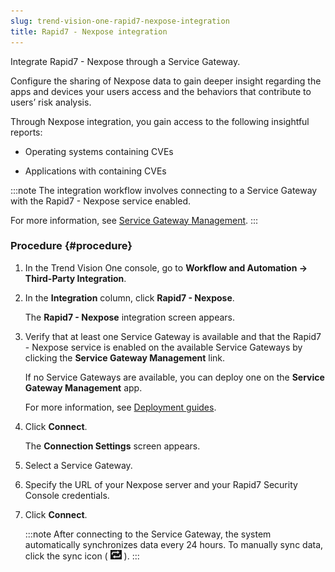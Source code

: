 ```yaml
---
slug: trend-vision-one-rapid7-nexpose-integration
title: Rapid7 - Nexpose integration
---
```


Integrate Rapid7 - Nexpose through a Service Gateway.

Configure the sharing of Nexpose data to gain deeper insight regarding the apps and devices your users access and the behaviors that contribute to users’ risk analysis.

Through Nexpose integration, you gain access to the following insightful reports:

- Operating systems containing CVEs

- Applications with containing CVEs

:::note
The integration workflow involves connecting to a Service Gateway with the Rapid7 - Nexpose service enabled.

For more information, see [Service Gateway Management](service-gateway-management.md).
:::

### Procedure {#procedure}

1.  In the Trend Vision One console, go to **Workflow and Automation → Third-Party Integration**.

2.  In the **Integration** column, click **Rapid7 - Nexpose**.

    The **Rapid7 - Nexpose** integration screen appears.

3.  Verify that at least one Service Gateway is available and that the Rapid7 - Nexpose service is enabled on the available Service Gateways by clicking the **Service Gateway Management** link.

    If no Service Gateways are available, you can deploy one on the **Service Gateway Management** app.

    For more information, see [Deployment guides](deployment-guides.md).

4.  Click **Connect**.

    The **Connection Settings** screen appears.

5.  Select a Service Gateway.

6.  Specify the URL of your Nexpose server and your Rapid7 Security Console credentials.

7.  Click **Connect**.

    :::note
    After connecting to the Service Gateway, the system automatically synchronizes data every 24 hours. To manually sync data, click the sync icon ( ![](/images/syncDataIcon=GUID-faeddf7f-b24a-4942-bcec-1e075bbbc2b0.webp) ).
    :::
